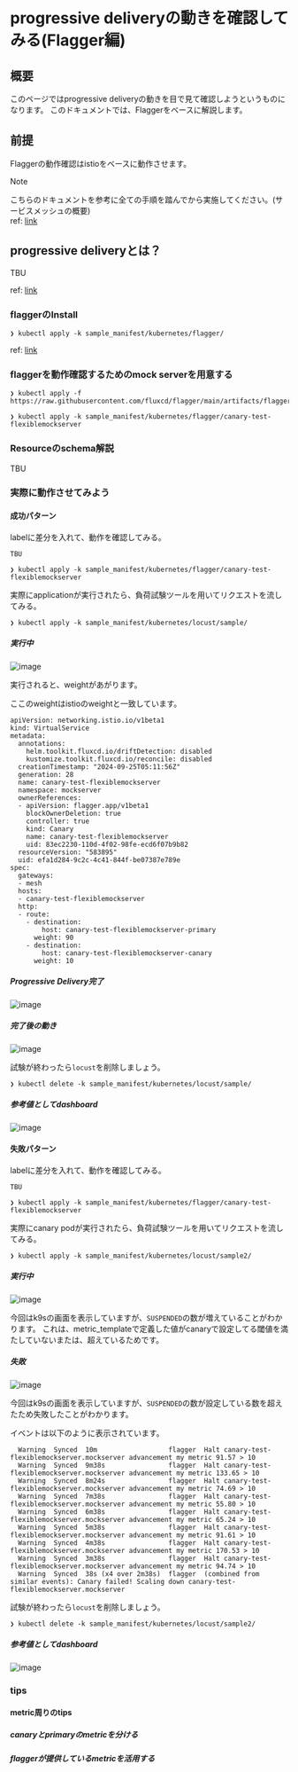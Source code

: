 # progressive deliveryの動きを確認してみる(Flagger編)

## 概要

このページではprogressive deliveryの動きを目で見て確認しようというものになります。
このドキュメントでは、Flaggerをベースに解説します。

## 前提

Flaggerの動作確認はistioをベースに動作させます。

> [!NOTE]
> こちらのドキュメントを参考に全ての手順を踏んでから実施してください。(サービスメッシュの概要)
> <br> ref: [link](../README.md)

## progressive deliveryとは？

TBU

ref: [link](https://docs.flagger.app/usage/deployment-strategies#canary-release)

### flaggerのInstall

```:terminal
❯ kubectl apply -k sample_manifest/kubernetes/flagger/
```

ref: [link](https://docs.flagger.app/usage/deployment-strategies#canary-release)

### flaggerを動作確認するためのmock serverを用意する

```:terminal
❯ kubectl apply -f https://raw.githubusercontent.com/fluxcd/flagger/main/artifacts/flagger/crd.yaml
```

```:terminal
❯ kubectl apply -k sample_manifest/kubernetes/flagger/canary-test-flexiblemockserver
```

### Resourceのschema解説

TBU

### 実際に動作させてみよう

#### 成功パターン

labelに差分を入れて、動作を確認してみる。

```:terminal
TBU
```

```:terminal
❯ kubectl apply -k sample_manifest/kubernetes/flagger/canary-test-flexiblemockserver
```

実際にapplicationが実行されたら、負荷試験ツールを用いてリクエストを流してみる。

```:terminal
❯ kubectl apply -k sample_manifest/kubernetes/locust/sample/
```

##### 実行中

![image](../image/14.png)

実行されると、weightがあがります。

ここのweightはistioのweightと一致しています。

```yaml:yaml
apiVersion: networking.istio.io/v1beta1
kind: VirtualService
metadata:
  annotations:
    helm.toolkit.fluxcd.io/driftDetection: disabled
    kustomize.toolkit.fluxcd.io/reconcile: disabled
  creationTimestamp: "2024-09-25T05:11:56Z"
  generation: 28
  name: canary-test-flexiblemockserver
  namespace: mockserver
  ownerReferences:
  - apiVersion: flagger.app/v1beta1
    blockOwnerDeletion: true
    controller: true
    kind: Canary
    name: canary-test-flexiblemockserver
    uid: 83ec2230-110d-4f02-98fe-ecd6f07b9b82
  resourceVersion: "583895"
  uid: efa1d284-9c2c-4c41-844f-be07387e789e
spec:
  gateways:
  - mesh
  hosts:
  - canary-test-flexiblemockserver
  http:
  - route:
    - destination:
        host: canary-test-flexiblemockserver-primary
      weight: 90
    - destination:
        host: canary-test-flexiblemockserver-canary
      weight: 10
```

##### Progressive Delivery完了

![image](../image/15.png)

##### 完了後の動き

![image](../image/16.png)



試験が終わったら`locust`を削除しましょう。

```:terminal
❯ kubectl delete -k sample_manifest/kubernetes/locust/sample/
```

##### 参考値としてdashboard

![image](../image/15.png)

#### 失敗パターン

labelに差分を入れて、動作を確認してみる。

```:terminal
TBU
```

```:terminal
❯ kubectl apply -k sample_manifest/kubernetes/flagger/canary-test-flexiblemockserver
```

実際にcanary podが実行されたら、負荷試験ツールを用いてリクエストを流してみる。

```:terminal
❯ kubectl apply -k sample_manifest/kubernetes/locust/sample2/
```

##### 実行中

![image](../image/11.png)

今回はk9sの画面を表示していますが、`SUSPENDED`の数が増えていることがわかります。
これは、metric_templateで定義した値がcanaryで設定してる閾値を満たしていないまたは、超えているためです。

##### 失敗

![image](../image/12.png)

今回はk9sの画面を表示していますが、`SUSPENDED`の数が設定している数を超えたため失敗したことがわかります。

イベントは以下のように表示されています。

```:terminal
  Warning  Synced  10m                  flagger  Halt canary-test-flexiblemockserver.mockserver advancement my metric 91.57 > 10
  Warning  Synced  9m38s                flagger  Halt canary-test-flexiblemockserver.mockserver advancement my metric 133.65 > 10
  Warning  Synced  8m24s                flagger  Halt canary-test-flexiblemockserver.mockserver advancement my metric 74.69 > 10
  Warning  Synced  7m38s                flagger  Halt canary-test-flexiblemockserver.mockserver advancement my metric 55.80 > 10
  Warning  Synced  6m38s                flagger  Halt canary-test-flexiblemockserver.mockserver advancement my metric 65.24 > 10
  Warning  Synced  5m38s                flagger  Halt canary-test-flexiblemockserver.mockserver advancement my metric 91.61 > 10
  Warning  Synced  4m38s                flagger  Halt canary-test-flexiblemockserver.mockserver advancement my metric 170.53 > 10
  Warning  Synced  3m38s                flagger  Halt canary-test-flexiblemockserver.mockserver advancement my metric 94.74 > 10
  Warning  Synced  38s (x4 over 2m38s)  flagger  (combined from similar events): Canary failed! Scaling down canary-test-flexiblemockserver.mockserver
```

試験が終わったら`locust`を削除しましょう。

```:terminal
❯ kubectl delete -k sample_manifest/kubernetes/locust/sample2/
```

##### 参考値としてdashboard

![image](../image/13.png)

### tips

#### metric周りのtips

##### canaryとprimaryのmetricを分ける

##### flaggerが提供しているmetricを活用する

